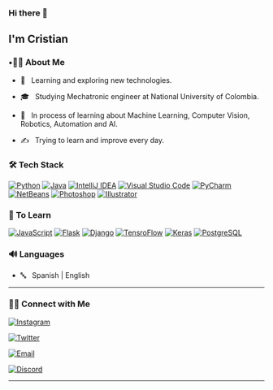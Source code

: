 ### Hi there 👋<h2> I'm Cristian</h2>


<h3>  •👦🏻 About Me </h3>



- 🤔 &nbsp; Learning and exploring new technologies.

- 🎓 &nbsp; Studying Mechatronic engineer at National University of Colombia.

- 🌱 &nbsp; In process of learning about Machine Learning, Computer Vision, Robotics, Automation and AI.

- ✍️ &nbsp; Trying to learn and improve every day.



<h3>🛠 Tech Stack</h3>


<a href="https://www.python.org/"><img alt="Python" src="https://img.shields.io/badge/-Python-262626?style=flat&logo=Python&logoColor=306998"></a>
<a href="https://www.oracle.com/co/java/technologies/javase-downloads.html"><img alt="Java" src="https://img.shields.io/badge/-Java-262626?style=flat&logo=Java&logoColor=f89820"></a> 
<a href="https://www.jetbrains.com/es-es/idea/"><img alt="IntelliJ IDEA" src="https://img.shields.io/badge/-IntelliJ%20IDEA-262626?style=flat&logo=IntelliJIDEA&logoColor=000000"></a> 
<a href="https://code.visualstudio.com/"><img alt="Visual Studio Code" src="https://img.shields.io/badge/-Visual%20Studio%20Code-262626?style=flat&logo=Visual%20Studio%20Code&logoColor=007ACC"></a> 
<a href="https://www.jetbrains.com/es-es/pycharm/"><img alt="PyCharm" src="https://img.shields.io/badge/-PyCharm-262626?style=flat&logo=PyCharm&logoColor=000000"></a> 
<a href="https://netbeans.apache.org/"><img alt="NetBeans" src="https://img.shields.io/badge/-NetBeans-262626?style=flat&logo=Apache%20NetBeans%20IDE&logoColor=FFFFF"></a>
<a href="https://www.adobe.com/la/products/photoshop.html"><img alt="Photoshop" src="https://img.shields.io/badge/-Photoshop-262626?style=flat&logo=Adobe%20Photoshop&logoColor=31A8FF"></a>
<a href="https://www.adobe.com/la/products/illustrator.html"><img alt="Illustrator" src="https://img.shields.io/badge/-Illustrator-262626?style=flat&logo=Adobe%20Illustrator&logoColor=FF9A00"></a>
 

<h3>🧩 To Learn</h3>

<a href="https://www.javascript.com/"><img alt="JavaScript" src="https://img.shields.io/badge/-JavaScript-262626?style=flat&logo=JavaScript&logoColor=F7DF1E"></a>
<a href="https://flask.palletsprojects.com/en/2.0.x/"><img alt="Flask" src="https://img.shields.io/badge/-Flask-262626?style=flat&logo=Flask&logoColor=FFFFFF"></a>
<a href="https://www.djangoproject.com/"><img alt="Django" src="https://img.shields.io/badge/-Django-262626?style=flat&logo=Django&logoColor=092E20"></a>
<a href="https://www.tensorflow.org/?hl=es-419"><img alt="TensroFlow" src="https://img.shields.io/badge/-TensorFlow-262626?style=flat&logo=TensorFlow&logoColor=FF6F00"></a>
<a href="https://keras.io/"><img alt="Keras" src="https://img.shields.io/badge/-Keras-262626?style=flat&logo=Keras&logoColor=D00000"></a>
<a href="https://www.postgresql.org/"><img alt="PostgreSQL" src="https://img.shields.io/badge/-PostgreSQL-262626?style=flat&logo=PostgreSQL&logoColor=4169E1"></a>
<h3>🔊 Languages</h3>

- 🔤 &nbsp; Spanish | English





<hr>



<h3> 🤝🏻 Connect with Me </h3>





<p align="center">

<a href="https://www.instagram.com/xxtivn/"><img alt="Instagram" src="https://img.shields.io/badge/Instagram-xxtivn-262626?style=flat-square&logo=instagram"></a>

<a href="https://twitter.com/xxtiivn"><img alt="Twitter" src="https://img.shields.io/badge/Twitter-xxtiivn-262626?style=flat-square&logo=twitter"></a>

<a href="https://mail.google.com/mail/?view=cm&fs=1&to=cristianmartinez1700@gmail.com"><img alt="Email" src="https://img.shields.io/badge/Email-cristianmartinez1700@gmail.com-262626?style=flat-square&logo=gmail"></a>

<a href="https://discord.gg/user/cr1z#9409"><img alt="Discord" src="https://img.shields.io/badge/Discord-cr1z%239409-262626?style=flat-square&logo=discord"></a>

</p>





<hr>
